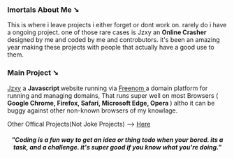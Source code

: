 <!-- just an about me -->
<h3> Imortals About Me &#x2798; </h3>

<p>
  This is where i leave projects i either forget or dont work on. rarely do i have a ongoing project.
   one of those rare cases is Jzxy an <b> Online Crasher </b> designed by me and coded by me and controbutors.
   it's been an amazing year making these projects with people that actually have a good use to them.
</p>

<!-- main project https://github.com/The-Imortal-Crasher/Jzxy -->
<p>
  <h3> Main Project &#x2798; </h3>  
  <a href="https://github.com/The-Imortal-Crasher/Jzxy">Jzxy</a> a <b> Javascript </b> website running via <a href="Freenom.com"> Freenom </a> a domain platform for running and managing domains, That runs super well on most Browsers (<b> Google Chrome, Firefox, Safari, Microsoft Edge, Opera </b>) altho it can be buggy against other non-known browsers of my knowlage. </p>

Other Offical Projects(Not Joke Projects) --> <a href="OfficalProjects.md"> Here </a>

<!-- quota of the undyingly horrible year -->
<h5 align="center"> 
  "<i>Coding is a fun way to get an idea or thing todo when your bored. its a task, and a challenge. it's super good if you know what you're doing.</i>"
</h5>
